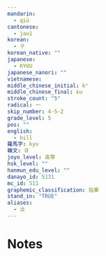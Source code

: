 ```yaml
---
mandarin:
  - qiū
cantonese:
  - jau1
korean:
  - 구
korean_native: ""
japanese:
  - KYUU
japanese_nanori: ""
vietnamese:
middle_chinese_initial: kʰ
middle_chinese_final: ɨu
stroke_count: "5"
radical: 一
skip_number: 4-5-2
grade_level: 5
pos: ""
english:
  - hill
羅馬字: kyu
韓文: 큐
joyo_level: 高等
hsk_level: ""
hanmun_edu_level: ""
danayo_id: 5131
mc_id: 511
graphemic_classification: 指事
stand_in: "TRUE"
aliases:
  - 㐀
---
```


# Notes
